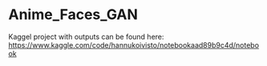 # Anime_Faces_GAN

Kaggel project with outputs can be found here: https://www.kaggle.com/code/hannukoivisto/notebookaad89b9c4d/notebook
